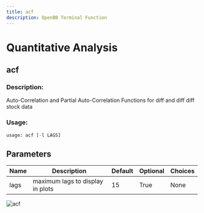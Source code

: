```yaml
---
title: acf
description: OpenBB Terminal Function
---
```


# Quantitative Analysis

## acf

### Description: 

Auto-Correlation and Partial Auto-Correlation Functions for diff and diff diff stock data

### Usage: 
```python
usage: acf [-l LAGS]
```

## Parameters

| Name | Description | Default | Optional | Choices |
| ---- | ----------- | ------- | -------- | ------- |
| lags | maximum lags to display in plots | 15 | True | None |


![acf](https://user-images.githubusercontent.com/46355364/154305242-176c3ba1-ebfc-43e7-a027-46251fb02463.png)

